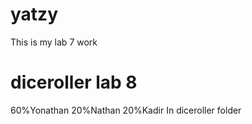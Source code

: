 # yatzy
 This is my lab 7 work
# diceroller lab 8
60%Yonathan 20%Nathan 20%Kadir
In diceroller folder
